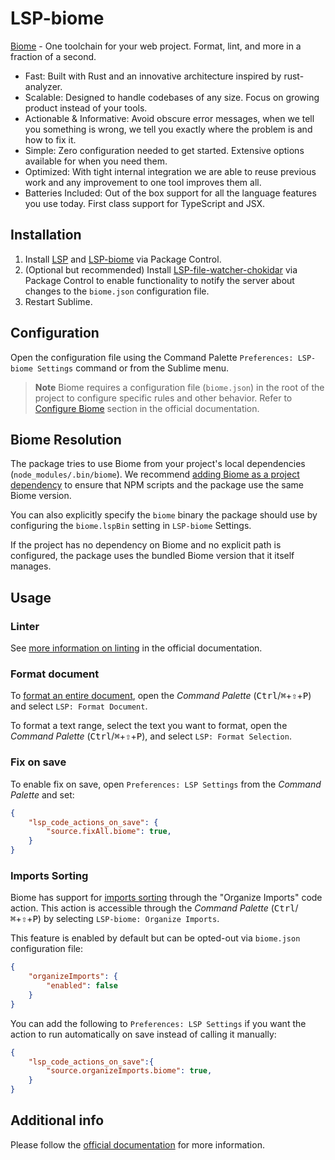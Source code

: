 # LSP-biome

[Biome](https://biomejs.dev/) - One toolchain for your web project. Format, lint, and more in a fraction of a second.

- Fast: Built with Rust and an innovative architecture inspired by rust-analyzer.
- Scalable: Designed to handle codebases of any size. Focus on growing product instead of your tools.
- Actionable & Informative: Avoid obscure error messages, when we tell you something is wrong, we tell you exactly where the problem is and how to fix it.
- Simple: Zero configuration needed to get started. Extensive options available for when you need them.
- Optimized: With tight internal integration we are able to reuse previous work and any improvement to one tool improves them all.
- Batteries Included: Out of the box support for all the language features you use today. First class support for TypeScript and JSX.

## Installation

1. Install [LSP](https://packagecontrol.io/packages/LSP) and [LSP-biome](https://packagecontrol.io/packages/LSP-biome) via Package Control.
2. (Optional but recommended) Install [LSP-file-watcher-chokidar](https://github.com/sublimelsp/LSP-file-watcher-chokidar) via Package Control to enable functionality to notify the server about changes to the `biome.json` configuration file.
3. Restart Sublime.

## Configuration

Open the configuration file using the Command Palette `Preferences: LSP-biome Settings` command or from the Sublime menu.

> **Note**
> Biome requires a configuration file (`biome.json`) in the root of the project to configure specific rules and other behavior. Refer to [Configure Biome](https://biomejs.dev/guides/configure-biome/) section in the official documentation.

## Biome Resolution

The package tries to use Biome from your project's local dependencies (`node_modules/.bin/biome`). We recommend [adding Biome as a project dependency](https://biomejs.dev/guides/getting-started/) to ensure that NPM scripts and the package use the same Biome version.

You can also explicitly specify the `biome` binary the package should use by configuring the `biome.lspBin` setting in `LSP-biome` Settings.

If the project has no dependency on Biome and no explicit path is configured, the package uses the bundled Biome version that it itself manages.

## Usage

### Linter

See [more information on linting](https://biomejs.dev/linter/) in the official documentation.

### Format document

To [format an entire document](https://biomejs.dev/formatter/), open the _Command Palette_ (<kbd>Ctrl</kbd>/<kbd title="Cmd">⌘</kbd>+<kbd title="Shift">⇧</kbd>+<kbd>P</kbd>) and select `LSP: Format Document`.

To format a text range, select the text you want to format, open the _Command Palette_ (<kbd>Ctrl</kbd>/<kbd title="Cmd">⌘</kbd>+<kbd title="Shift">⇧</kbd>+<kbd>P</kbd>), and select `LSP: Format Selection`.

### Fix on save

To enable fix on save, open `Preferences: LSP Settings` from the _Command Palette_ and set:

```json
{
    "lsp_code_actions_on_save": {
        "source.fixAll.biome": true,
    }
}
```

### Imports Sorting

Biome has support for [imports sorting](https://biomejs.dev/analyzer/#imports-sorting) through the "Organize Imports" code action. This action is accessible through the _Command Palette_ (<kbd>Ctrl</kbd>/<kbd title="Cmd">⌘</kbd>+<kbd title="Shift">⇧</kbd>+<kbd>P</kbd>) by selecting `LSP-biome: Organize Imports`.

This feature is enabled by default but can be opted-out via `biome.json` configuration file:

```json
{
    "organizeImports": {
        "enabled": false
    }
}
```

You can add the following to `Preferences: LSP Settings` if you want the action to run automatically on save instead of calling it manually:

```json
{
    "lsp_code_actions_on_save":{
        "source.organizeImports.biome": true,
    }
}
```

## Additional info

Please follow the [official documentation](https://biomejs.dev/) for more information.
